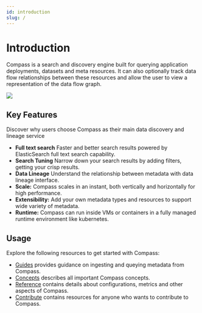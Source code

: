 ```yaml
---
id: introduction
slug: /
---
```


# Introduction

Compass is a search and discovery engine built for querying application deployments, datasets and meta resources. It can also optionally track data flow relationships between these resources and allow the user to view a representation of the data flow graph.

![](/assets/overview.svg)

## Key Features

Discover why users choose Compass as their main data discovery and lineage service

- **Full text search** Faster and better search results powered by ElasticSearch full text search capability.
- **Search Tuning** Narrow down your search results by adding filters, getting your crisp results.
- **Data Lineage** Understand the relationship between metadata with data lineage interface.
- **Scale:** Compass scales in an instant, both vertically and horizontally for high performance.
- **Extensibility:** Add your own metadata types and resources to support wide variety of metadata.
- **Runtime:** Compass can run inside VMs or containers in a fully managed runtime environment like kubernetes.

## Usage

Explore the following resources to get started with Compass:

- [Guides](./guides/ingestion) provides guidance on ingesting and queying metadata from Compass.
- [Concepts](./concepts/overview) describes all important Compass concepts.
- [Reference](./reference/configuration.md) contains details about configurations, metrics and other aspects of Compass.
- [Contribute](./contribute/contributing.md) contains resources for anyone who wants to contribute to Compass.
